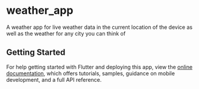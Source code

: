 # weather_app

A weather app for live weather data in the current location of the device as well as the weather for any city you can think of

## Getting Started



For help getting started with Flutter and deploying this app, view the
[online documentation](https://flutter.dev/docs), which offers tutorials,
samples, guidance on mobile development, and a full API reference.
